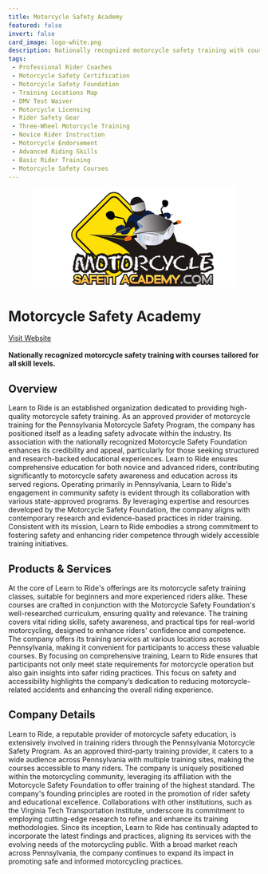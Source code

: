 ```yaml
---
title: Motorcycle Safety Academy
featured: false
invert: false
card_image: logo-white.png
description: Nationally recognized motorcycle safety training with courses tailored for all skill levels.
tags: 
 - Professional Rider Coaches
 - Motorcycle Safety Certification
 - Motorcycle Safety Foundation
 - Training Locations Map
 - DMV Test Waiver
 - Motorcycle Licensing
 - Rider Safety Gear
 - Three-Wheel Motorcycle Training
 - Novice Rider Instruction
 - Motorcycle Endorsement
 - Advanced Riding Skills
 - Basic Rider Training
 - Motorcycle Safety Courses
---
```


<div align="center">
<a href="https://motorcyclesafetyacademy.com/resource-center/pennsylvania-program/">
<img src="logo-white.png" alt="Logo" style="min-width: 200px; max-width: 600px; height: auto;" >
</a>
</div>

# Motorcycle Safety Academy
<a href="https://motorcyclesafetyacademy.com/resource-center/pennsylvania-program/">Visit Website</a>
<br>
<br>
**Nationally recognized motorcycle safety training with courses tailored for all skill levels.**

## Overview
Learn to Ride is an established organization dedicated to providing high-quality motorcycle safety training. As an approved provider of motorcycle training for the Pennsylvania Motorcycle Safety Program, the company has positioned itself as a leading safety advocate within the industry. Its association with the nationally recognized Motorcycle Safety Foundation enhances its credibility and appeal, particularly for those seeking structured and research-backed educational experiences. Learn to Ride ensures comprehensive education for both novice and advanced riders, contributing significantly to motorcycle safety awareness and education across its served regions.
Operating primarily in Pennsylvania, Learn to Ride's engagement in community safety is evident through its collaboration with various state-approved programs. By leveraging expertise and resources developed by the Motorcycle Safety Foundation, the company aligns with contemporary research and evidence-based practices in rider training. Consistent with its mission, Learn to Ride embodies a strong commitment to fostering safety and enhancing rider competence through widely accessible training initiatives.
## Products & Services 
At the core of Learn to Ride's offerings are its motorcycle safety training classes, suitable for beginners and more experienced riders alike. These courses are crafted in conjunction with the Motorcycle Safety Foundation's well-researched curriculum, ensuring quality and relevance. The training covers vital riding skills, safety awareness, and practical tips for real-world motorcycling, designed to enhance riders' confidence and competence.
The company offers its training services at various locations across Pennsylvania, making it convenient for participants to access these valuable courses. By focusing on comprehensive training, Learn to Ride ensures that participants not only meet state requirements for motorcycle operation but also gain insights into safer riding practices. This focus on safety and accessibility highlights the company’s dedication to reducing motorcycle-related accidents and enhancing the overall riding experience.
## Company Details 
Learn to Ride, a reputable provider of motorcycle safety education, is extensively involved in training riders through the Pennsylvania Motorcycle Safety Program. As an approved third-party training provider, it caters to a wide audience across Pennsylvania with multiple training sites, making the courses accessible to many riders. The company is uniquely positioned within the motorcycling community, leveraging its affiliation with the Motorcycle Safety Foundation to offer training of the highest standard.
The company's founding principles are rooted in the promotion of rider safety and educational excellence. Collaborations with other institutions, such as the Virginia Tech Transportation Institute, underscore its commitment to employing cutting-edge research to refine and enhance its training methodologies. Since its inception, Learn to Ride has continually adapted to incorporate the latest findings and practices, aligning its services with the evolving needs of the motorcycling public. With a broad market reach across Pennsylvania, the company continues to expand its impact in promoting safe and informed motorcycling practices.

